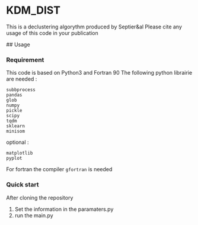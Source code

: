 # KDM_DIST
This is a declustering algorythm produced by Septier&al
Please cite any usage of this code in your publication

## Usage
### Requirement
This code is based on Python3 and  Fortran 90 
The following python librairie are needed : 
```
subbprocess
pandas
glob
numpy 
pickle
scipy
tqdm
sklearn
minisom
```
optional : 
```
matplotlib
pyplot
```
For fortran the compiler `gfortran` is needed

### Quick start
After cloning the repository

1. Set the information in the paramaters.py
2. run the main.py 


